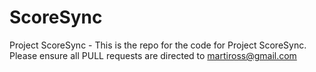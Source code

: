 ScoreSync
=========

Project ScoreSync - This is the repo for the code for Project ScoreSync. Please ensure all PULL requests are directed to martiross@gmail.com
